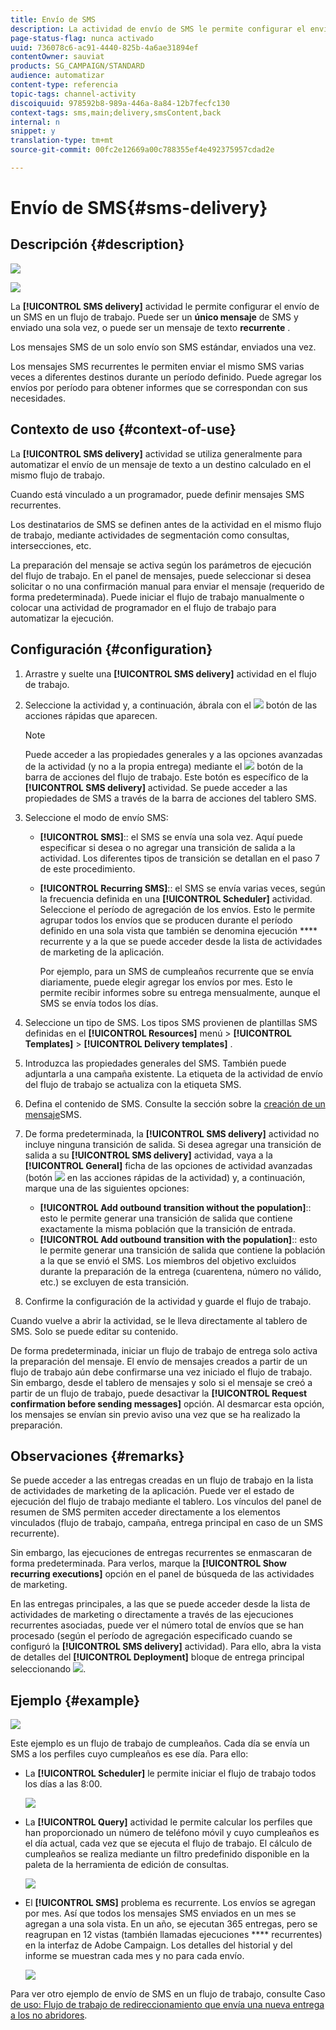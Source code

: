 ```yaml
---
title: Envío de SMS
description: La actividad de envío de SMS le permite configurar el envío de un solo mensaje SMS o un SMS recurrente en un flujo de trabajo.
page-status-flag: nunca activado
uuid: 736078c6-ac91-4440-825b-4a6ae31894ef
contentOwner: sauviat
products: SG_CAMPAIGN/STANDARD
audience: automatizar
content-type: referencia
topic-tags: channel-activity
discoiquuid: 978592b8-989a-446a-8a84-12b7fecfc130
context-tags: sms,main;delivery,smsContent,back
internal: n
snippet: y
translation-type: tm+mt
source-git-commit: 00fc2e12669a00c788355ef4e492375957cdad2e

---
```



# Envío de SMS{#sms-delivery}

## Descripción {#description}

![](assets/sms.png)

![](assets/recurrentsms.png)

La **[!UICONTROL SMS delivery]** actividad le permite configurar el envío de un SMS en un flujo de trabajo. Puede ser un **único mensaje** de SMS y enviado una sola vez, o puede ser un mensaje de texto **recurrente** .

Los mensajes SMS de un solo envío son SMS estándar, enviados una vez.

Los mensajes SMS recurrentes le permiten enviar el mismo SMS varias veces a diferentes destinos durante un período definido. Puede agregar los envíos por período para obtener informes que se correspondan con sus necesidades.

## Contexto de uso {#context-of-use}

La **[!UICONTROL SMS delivery]** actividad se utiliza generalmente para automatizar el envío de un mensaje de texto a un destino calculado en el mismo flujo de trabajo.

Cuando está vinculado a un programador, puede definir mensajes SMS recurrentes.

Los destinatarios de SMS se definen antes de la actividad en el mismo flujo de trabajo, mediante actividades de segmentación como consultas, intersecciones, etc.

La preparación del mensaje se activa según los parámetros de ejecución del flujo de trabajo. En el panel de mensajes, puede seleccionar si desea solicitar o no una confirmación manual para enviar el mensaje (requerido de forma predeterminada). Puede iniciar el flujo de trabajo manualmente o colocar una actividad de programador en el flujo de trabajo para automatizar la ejecución.

## Configuración {#configuration}

1. Arrastre y suelte una **[!UICONTROL SMS delivery]** actividad en el flujo de trabajo.
1. Seleccione la actividad y, a continuación, ábrala con el ![](assets/edit_darkgrey-24px.png) botón de las acciones rápidas que aparecen.

   >[!NOTE]
   >
   >Puede acceder a las propiedades generales y a las opciones avanzadas de la actividad (y no a la propia entrega) mediante el ![](assets/dlv_activity_params-24px.png) botón de la barra de acciones del flujo de trabajo. Este botón es específico de la **[!UICONTROL SMS delivery]** actividad. Se puede acceder a las propiedades de SMS a través de la barra de acciones del tablero SMS.

1. Seleccione el modo de envío SMS:

   * **[!UICONTROL SMS]**:: el SMS se envía una sola vez. Aquí puede especificar si desea o no agregar una transición de salida a la actividad. Los diferentes tipos de transición se detallan en el paso 7 de este procedimiento.
   * **[!UICONTROL Recurring SMS]**:: el SMS se envía varias veces, según la frecuencia definida en una **[!UICONTROL Scheduler]** actividad. Seleccione el período de agregación de los envíos. Esto le permite agrupar todos los envíos que se producen durante el período definido en una sola vista que también se denomina ejecución **** recurrente y a la que se puede acceder desde la lista de actividades de marketing de la aplicación.

      Por ejemplo, para un SMS de cumpleaños recurrente que se envía diariamente, puede elegir agregar los envíos por mes. Esto le permite recibir informes sobre su entrega mensualmente, aunque el SMS se envía todos los días.

1. Seleccione un tipo de SMS. Los tipos SMS provienen de plantillas SMS definidas en el **[!UICONTROL Resources]** menú &gt; **[!UICONTROL Templates]** &gt; **[!UICONTROL Delivery templates]** .
1. Introduzca las propiedades generales del SMS. También puede adjuntarla a una campaña existente. La etiqueta de la actividad de envío del flujo de trabajo se actualiza con la etiqueta SMS.
1. Defina el contenido de SMS. Consulte la sección sobre la [creación de un mensaje](../../channels/using/creating-an-sms-message.md)SMS.
1. De forma predeterminada, la **[!UICONTROL SMS delivery]** actividad no incluye ninguna transición de salida. Si desea agregar una transición de salida a su **[!UICONTROL SMS delivery]** actividad, vaya a la **[!UICONTROL General]** ficha de las opciones de actividad avanzadas (botón ![](assets/dlv_activity_params-24px.png) en las acciones rápidas de la actividad) y, a continuación, marque una de las siguientes opciones:

   * **[!UICONTROL Add outbound transition without the population]**:: esto le permite generar una transición de salida que contiene exactamente la misma población que la transición de entrada.
   * **[!UICONTROL Add outbound transition with the population]**:: esto le permite generar una transición de salida que contiene la población a la que se envió el SMS. Los miembros del objetivo excluidos durante la preparación de la entrega (cuarentena, número no válido, etc.) se excluyen de esta transición.

1. Confirme la configuración de la actividad y guarde el flujo de trabajo.

Cuando vuelve a abrir la actividad, se le lleva directamente al tablero de SMS. Solo se puede editar su contenido.

De forma predeterminada, iniciar un flujo de trabajo de entrega solo activa la preparación del mensaje. El envío de mensajes creados a partir de un flujo de trabajo aún debe confirmarse una vez iniciado el flujo de trabajo. Sin embargo, desde el tablero de mensajes y solo si el mensaje se creó a partir de un flujo de trabajo, puede desactivar la **[!UICONTROL Request confirmation before sending messages]** opción. Al desmarcar esta opción, los mensajes se envían sin previo aviso una vez que se ha realizado la preparación.

## Observaciones {#remarks}

Se puede acceder a las entregas creadas en un flujo de trabajo en la lista de actividades de marketing de la aplicación. Puede ver el estado de ejecución del flujo de trabajo mediante el tablero. Los vínculos del panel de resumen de SMS permiten acceder directamente a los elementos vinculados (flujo de trabajo, campaña, entrega principal en caso de un SMS recurrente).

Sin embargo, las ejecuciones de entregas recurrentes se enmascaran de forma predeterminada. Para verlos, marque la **[!UICONTROL Show recurring executions]** opción en el panel de búsqueda de las actividades de marketing.

En las entregas principales, a las que se puede acceder desde la lista de actividades de marketing o directamente a través de las ejecuciones recurrentes asociadas, puede ver el número total de envíos que se han procesado (según el período de agregación especificado cuando se configuró la **[!UICONTROL SMS delivery]** actividad). Para ello, abra la vista de detalles del **[!UICONTROL Deployment]** bloque de entrega principal seleccionando ![](assets/wkf_dlv_detail_button.png).

## Ejemplo {#example}

![](assets/wkf_sms_example_1.png)

Este ejemplo es un flujo de trabajo de cumpleaños. Cada día se envía un SMS a los perfiles cuyo cumpleaños es ese día. Para ello:

* La **[!UICONTROL Scheduler]** le permite iniciar el flujo de trabajo todos los días a las 8:00.

   ![](assets/wkf_delivery_example_2.png)

* La **[!UICONTROL Query]** actividad le permite calcular los perfiles que han proporcionado un número de teléfono móvil y cuyo cumpleaños es el día actual, cada vez que se ejecuta el flujo de trabajo. El cálculo de cumpleaños se realiza mediante un filtro predefinido disponible en la paleta de la herramienta de edición de consultas.

   ![](assets/wkf_delivery_example_3.png)

* El **[!UICONTROL SMS]** problema es recurrente. Los envíos se agregan por mes. Así que todos los mensajes SMS enviados en un mes se agregan a una sola vista. En un año, se ejecutan 365 entregas, pero se reagrupan en 12 vistas (también llamadas ejecuciones **** recurrentes) en la interfaz de Adobe Campaign. Los detalles del historial y del informe se muestran cada mes y no para cada envío.

   ![](assets/wkf_sms_example_4.png)

Para ver otro ejemplo de envío de SMS en un flujo de trabajo, consulte Caso [de uso: Flujo de trabajo de redireccionamiento que envía una nueva entrega a los no abridores](../../automating/using/workflow-cross-channel-retargeting.md).

